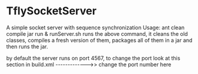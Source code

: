 TflySocketServer
================

A simple socket server with sequence synchronization
Usage:
ant clean compile jar run &
runServer.sh runs the above command, it cleans the old classes, compiles a fresh version of them, packages all of them in a jar and then runs the jar.

by default the server runs on port 4567, to change the port look at this section in build.xml
<target name="run">
        <java jar="build/jar/TflyServer.jar" fork="true">
            <arg line="4567"/>  ------------->> change the port number here
        </java>
    </target>
